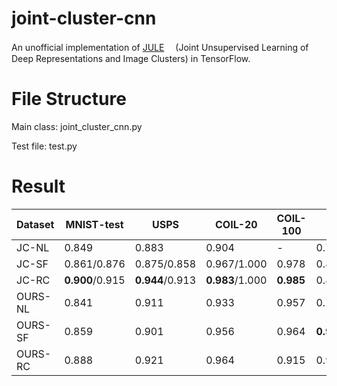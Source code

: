 # joint-cluster-cnn

An unofficial implementation of [JULE](https://arxiv.org/pdf/1604.03628 "Title")　 (Joint Unsupervised Learning of Deep Representations and Image Clusters) in TensorFlow.

# File Structure
Main class:
	joint_cluster_cnn.py

Test file:
	test.py

# Result
|Dataset | MNIST-test | USPS | COIL-20 | COIL-100 | UMist | 
|---|---|---|---|---|---|
|JC-NL | 0.849 | 0.883 | 0.904 | - | 0.750 |
|JC-SF | 0.861/0.876 | 0.875/0.858 | 0.967/1.000 | 0.978 | 0.840/0.880 | 
|JC-RC | **0.900**/0.915 | **0.944**/0.913 | **0.983**/1.000 | **0.985** | 0.849/0.877 | 
|OURS-NL | 0.841 | 0.911 | 0.933 | 0.957 | 0.767 | 
|OURS-SF | 0.859 | 0.901 | 0.956 | 0.964 | **0.945** | 
|OURS-RC | 0.888 | 0.921 | 0.964 | 0.915 | 0.941 |
